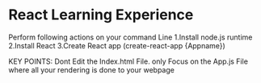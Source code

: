 # React Learning Experience
Perform following actions on your command Line
1.Install node.js runtime
2.Install React
3.Create React app (create-react-app {Appname})

KEY POINTS:
Dont Edit the Index.html File.
only Focus on the App.js File where all your rendering is done to your webpage
